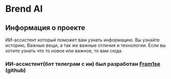 # Brend AI

## Информация о проекте

ИИ-ассистент который поможет вам узнать информацию. Вы узнайте историю, Важные вещи, а так же важные отличия и технологии. Если вы хотите узнать что то новое или важное, то вам сюда.

### ИИ-ассистент(бот телеграм с ии) был разработан [Fram1se](https://github.com/Fram1se) (github)
